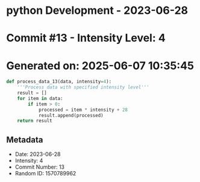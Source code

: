 ﻿# python Development - 2023-06-28
# Commit #13 - Intensity Level: 4
# Generated on: 2025-06-07 10:35:45
```python
def process_data_13(data, intensity=4):
    '''Process data with specified intensity level'''
    result = []
    for item in data:
        if item > 0:
            processed = item * intensity + 28
            result.append(processed)
    return result
```
## Metadata
- Date: 2023-06-28
- Intensity: 4
- Commit Number: 13
- Random ID: 1570789962

